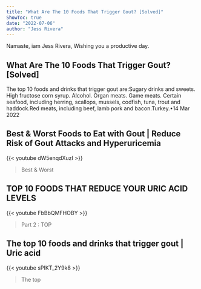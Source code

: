 ```yaml
---
title: "What Are The 10 Foods That Trigger Gout? [Solved]"
ShowToc: true 
date: "2022-07-06"
author: "Jess Rivera" 
---
```


Namaste, iam Jess Rivera, Wishing you a productive day.
## What Are The 10 Foods That Trigger Gout? [Solved]
 The top 10 foods and drinks that trigger gout are:Sugary drinks and sweets. 
 High fructose corn syrup. 
 Alcohol. 
 Organ meats. 
 Game meats. 
 Certain seafood, including herring, scallops, mussels, codfish, tuna, trout and haddock.Red meats, including beef, lamb pork and bacon.Turkey.•14 Mar 2022

## Best & Worst Foods to Eat with Gout | Reduce Risk of Gout Attacks and Hyperuricemia
{{< youtube dW5enqdXuzI >}}
>Best & Worst 

## TOP 10 FOODS THAT REDUCE YOUR URIC ACID LEVELS
{{< youtube FbBbQMFHOBY >}}
>Part 2 : TOP 

## The top 10 foods and drinks that trigger gout | Uric acid
{{< youtube sPIKT_2Y9k8 >}}
>The top 

